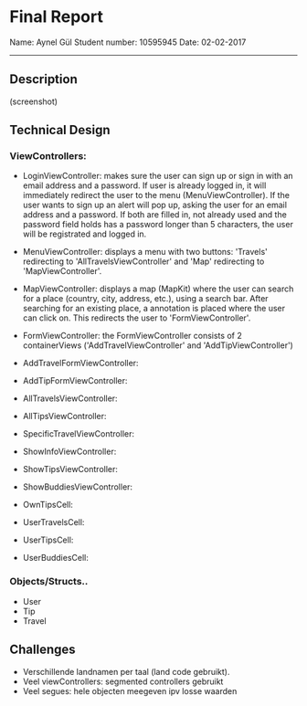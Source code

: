 # Final Report

Name: Aynel Gül
Student number: 10595945
Date: 02-02-2017

__________________________________________________

## Description

(screenshot)

## Technical Design

### ViewControllers:
- LoginViewController: makes sure the user can sign up or sign in with an email address and a password. If user is already logged in, it will immediately redirect the user to the menu (MenuViewController). If the user wants to sign up an alert will pop up, asking the user for an email address and a password. If both are filled in, not already used and the password field holds has a password longer than 5 characters, the user will be registrated and logged in.
- MenuViewController: displays a menu with two buttons: 'Travels' redirecting to 'AllTravelsViewController' and 'Map' redirecting to 'MapViewController'.
- MapViewController: displays a map (MapKit) where the user can search for a place (country, city, address, etc.), using a search bar. After searching for an existing place, a annotation is placed where the user can click on. This redirects the user to 'FormViewController'.
- FormViewController: the FormViewController consists of 2 containerViews ('AddTravelViewController' and 'AddTipViewController')
- AddTravelFormViewController:
- AddTipFormViewController:
- AllTravelsViewController:
- AllTipsViewController:
- SpecificTravelViewController:
- ShowInfoViewController:
- ShowTipsViewController:
- ShowBuddiesViewController:

- OwnTipsCell:
- UserTravelsCell:
- UserTipsCell:
- UserBuddiesCell:

### Objects/Structs..
- User
- Tip
- Travel

## Challenges
- Verschillende landnamen per taal (land code gebruikt).
- Veel viewControllers: segmented controllers gebruikt
- Veel segues: hele objecten meegeven ipv losse waarden
